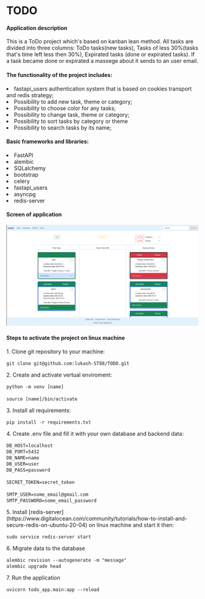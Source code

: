 <h1>TODO</h1>

<h4> Application description</h4>
This is a ToDo project which's based on kanban lean method. All tasks are divided into three columns: ToDo tasks(new tasks), Tasks of less 30%(tasks that's time left less then 30%), Expirated tasks (done or expirated tasks). If a task became done or expirated a massege about it sends to an user email.

<ui><h4>The functionality of the project includes:</h4></ui>
<li>fastapi_users authentication system that is based on cookies transport and redis strategy; </li>

<li>Possibility to add new task, theme or category;</li>
<li>Possibility to choose color for any tasks;</li>
<li>Possibility to change task, theme or category;</li>
<li>Possibility to sort tasks by category or theme</li>
<li>Possibility to search tasks by its name;</li>

<ui><h4>Basic frameworks and libraries:</h4></ui>
<li>FastAPI
<li>alembic
<li>SQLalchemy
<li>bootstrap
<li>celery
<li>fastapi_users
<li>asyncpg
<li>redis-server

<h4>Screen of application</h4>

![Alt text](Screenshot_of_app.png)

<h4> Steps to activate the project on linux machine</h4>
<p>1. Clone git repository to your machine:</p>

```
git clone git@github.com:lukash-ST88/TODO.git
```

<p>2. Create and activate vertual enviroment:</p>

```
python -m venv [name]

source [name]/bin/activate
```

<p>3. Install all requirements: </p>

```
pip install -r requirements.txt 
```

<p> 4. Create .env file and fill it with your own database and backend data: </p>

```
DB_HOST=localhost
DB_PORT=5432
DB_NAME=name
DB_USER=user
DB_PASS=password

SECRET_TOKEN=secret_token

SMTP_USER=some_email@gmail.com
SMTP_PASSWORD=some_email_password
```

<p>5. Install [redis-server](https://www.digitalocean.com/community/tutorials/how-to-install-and-secure-redis-on-ubuntu-20-04) on linux machine and start it then:</p>

```
sudo service redis-server start
```

<p> 6. Migrate data to the database</p>

```
alembic revision --autogenerate -m "message"
alembic upgrade head
```

<p> 7. Run the application </p>

```
uvicorn todo_app.main:app --reload
```

